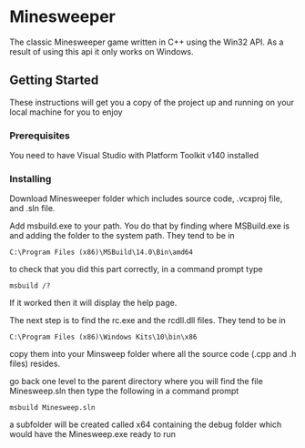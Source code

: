 # Minesweeper
The classic Minesweeper game written in C++ using the Win32 API. As a result of using this api it only works on Windows. 

## Getting Started
These instructions will get you a copy of the project up and running on your local machine for you to enjoy
### Prerequisites
You need to have Visual Studio with Platform Toolkit v140 installed

### Installing

Download Minesweeper folder which includes source code, .vcxproj file, and .sln file.

Add msbuild.exe to your path.
You do that by finding where MSBuild.exe is and adding the folder to the system path. They tend to be in
```
C:\Program Files (x86)\MSBuild\14.0\Bin\amd64
```
to check that you did this part correctly, in a command prompt type 
```
msbuild /?
```
If it worked then it will display the help page. 


The next step is to find the rc.exe and the rcdll.dll files. They tend to be in
```
C:\Program Files (x86)\Windows Kits\10\bin\x86
```
copy them into your Minsweep folder where all the source code (.cpp and .h files) resides.

go back one level to the parent directory where you will find the file Minesweep.sln then type the following in a command prompt
```
msbuild Minesweep.sln
```

a subfolder will be created called x64 containing the debug folder which would have the Minesweep.exe ready to run

